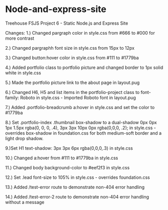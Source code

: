# Node-and-express-site
 Treehouse FSJS Project 6 - Static Node.js and Express Site

Changes:
1.) Changed pargraph color in style.css from #666 to #000 for more contrast

2.) Changed pargraphh font size in style.css from 15px to 12px

3.) Changed button:hover color in style.css from #111 to #1779ba

4.) Added portfolio class to portfolio picture and changed border to 1px solid white in style.css

5.)	Made the portfolio picture link to the about page in layout.pug

6.) Changed H6, H5 and list items in the portfolio-project class to font-family: Roboto in style.css - Imported Roboto font in layout.pug

7.) Added .portfolio-breadcrumb a:hover in style.css and set the color to #1779ba

8.) Set .portfolio-index .thumbnail box-shadow to a dual-shadow 0px 0px 1px 1.5px rgba(0, 0, 0, .4), 3px 3px 10px 0px rgba(0,0,0, .2); in style.css - overrides box-shadow in foundation.css for both medium-soft border and a light drop shadow.

9.)Set H1 text-shadow: 3px 3px 6px rgba(0,0,0,.3) in style.css

10.) Changed a:hover from #111 to #1779ba in style.css

11.) Changed body background-color to #eef2f3 in style.css

12.) Set .lead font-size to 105% in style.css - overrides foundation.css

13.) Added /test-error route to demonstrate non-404 error handling

14.) Added /test-error-2 route to demonstrate non-404 error handling without a message
